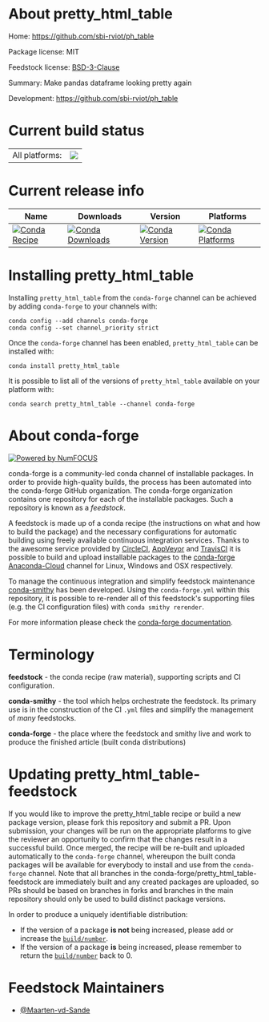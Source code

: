 About pretty_html_table
=======================

Home: https://github.com/sbi-rviot/ph_table

Package license: MIT

Feedstock license: [BSD-3-Clause](https://github.com/conda-forge/pretty_html_table-feedstock/blob/master/LICENSE.txt)

Summary: Make pandas dataframe looking pretty again

Development: https://github.com/sbi-rviot/ph_table

Current build status
====================


<table><tr><td>All platforms:</td>
    <td>
      <a href="https://dev.azure.com/conda-forge/feedstock-builds/_build/latest?definitionId=9961&branchName=master">
        <img src="https://dev.azure.com/conda-forge/feedstock-builds/_apis/build/status/pretty_html_table-feedstock?branchName=master">
      </a>
    </td>
  </tr>
</table>

Current release info
====================

| Name | Downloads | Version | Platforms |
| --- | --- | --- | --- |
| [![Conda Recipe](https://img.shields.io/badge/recipe-pretty_html_table-green.svg)](https://anaconda.org/conda-forge/pretty_html_table) | [![Conda Downloads](https://img.shields.io/conda/dn/conda-forge/pretty_html_table.svg)](https://anaconda.org/conda-forge/pretty_html_table) | [![Conda Version](https://img.shields.io/conda/vn/conda-forge/pretty_html_table.svg)](https://anaconda.org/conda-forge/pretty_html_table) | [![Conda Platforms](https://img.shields.io/conda/pn/conda-forge/pretty_html_table.svg)](https://anaconda.org/conda-forge/pretty_html_table) |

Installing pretty_html_table
============================

Installing `pretty_html_table` from the `conda-forge` channel can be achieved by adding `conda-forge` to your channels with:

```
conda config --add channels conda-forge
conda config --set channel_priority strict
```

Once the `conda-forge` channel has been enabled, `pretty_html_table` can be installed with:

```
conda install pretty_html_table
```

It is possible to list all of the versions of `pretty_html_table` available on your platform with:

```
conda search pretty_html_table --channel conda-forge
```


About conda-forge
=================

[![Powered by NumFOCUS](https://img.shields.io/badge/powered%20by-NumFOCUS-orange.svg?style=flat&colorA=E1523D&colorB=007D8A)](http://numfocus.org)

conda-forge is a community-led conda channel of installable packages.
In order to provide high-quality builds, the process has been automated into the
conda-forge GitHub organization. The conda-forge organization contains one repository
for each of the installable packages. Such a repository is known as a *feedstock*.

A feedstock is made up of a conda recipe (the instructions on what and how to build
the package) and the necessary configurations for automatic building using freely
available continuous integration services. Thanks to the awesome service provided by
[CircleCI](https://circleci.com/), [AppVeyor](https://www.appveyor.com/)
and [TravisCI](https://travis-ci.com/) it is possible to build and upload installable
packages to the [conda-forge](https://anaconda.org/conda-forge)
[Anaconda-Cloud](https://anaconda.org/) channel for Linux, Windows and OSX respectively.

To manage the continuous integration and simplify feedstock maintenance
[conda-smithy](https://github.com/conda-forge/conda-smithy) has been developed.
Using the ``conda-forge.yml`` within this repository, it is possible to re-render all of
this feedstock's supporting files (e.g. the CI configuration files) with ``conda smithy rerender``.

For more information please check the [conda-forge documentation](https://conda-forge.org/docs/).

Terminology
===========

**feedstock** - the conda recipe (raw material), supporting scripts and CI configuration.

**conda-smithy** - the tool which helps orchestrate the feedstock.
                   Its primary use is in the construction of the CI ``.yml`` files
                   and simplify the management of *many* feedstocks.

**conda-forge** - the place where the feedstock and smithy live and work to
                  produce the finished article (built conda distributions)


Updating pretty_html_table-feedstock
====================================

If you would like to improve the pretty_html_table recipe or build a new
package version, please fork this repository and submit a PR. Upon submission,
your changes will be run on the appropriate platforms to give the reviewer an
opportunity to confirm that the changes result in a successful build. Once
merged, the recipe will be re-built and uploaded automatically to the
`conda-forge` channel, whereupon the built conda packages will be available for
everybody to install and use from the `conda-forge` channel.
Note that all branches in the conda-forge/pretty_html_table-feedstock are
immediately built and any created packages are uploaded, so PRs should be based
on branches in forks and branches in the main repository should only be used to
build distinct package versions.

In order to produce a uniquely identifiable distribution:
 * If the version of a package **is not** being increased, please add or increase
   the [``build/number``](https://docs.conda.io/projects/conda-build/en/latest/resources/define-metadata.html#build-number-and-string).
 * If the version of a package **is** being increased, please remember to return
   the [``build/number``](https://docs.conda.io/projects/conda-build/en/latest/resources/define-metadata.html#build-number-and-string)
   back to 0.

Feedstock Maintainers
=====================

* [@Maarten-vd-Sande](https://github.com/Maarten-vd-Sande/)

